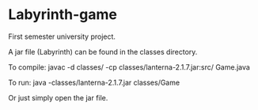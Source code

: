 # Labyrinth-game
First semester university project.

A jar file (Labyrinth) can be found in the classes directory.

To compile: javac -d classes/ -cp classes/lanterna-2.1.7.jar:src/ Game.java

To run: java -classes/lanterna-2.1.7.jar classes/Game

Or just simply open the jar file.
